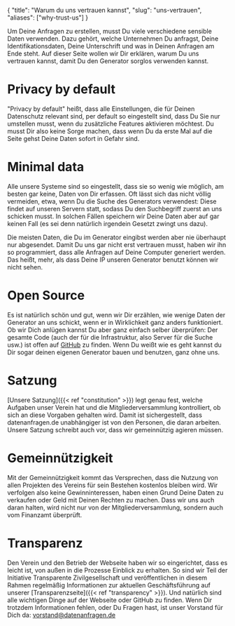 {
    "title": "Warum du uns vertrauen kannst",
    "slug": "uns-vertrauen",
    "aliases": ["why-trust-us"]
}

Um Deine Anfragen zu erstellen, musst Du viele verschiedene sensible Daten verwenden. Dazu gehört, welche Unternehmen Du anfragst, Deine Identifikationsdaten, Deine Unterschrift und was in Deinen Anfragen am Ende steht. Auf dieser Seite wollen wir Dir erklären, warum Du uns vertrauen kannst, damit Du den Generator sorglos verwenden kannst.

# Privacy by default

"Privacy by default" heißt, dass alle Einstellungen, die für Deinen Datenschutz relevant sind, per default so eingestellt sind, dass Du Sie nur umstellen musst, wenn du zusätzliche Features aktivieren möchtest. Du musst Dir also keine Sorge machen, dass wenn Du da erste Mal auf die Seite gehst Deine Daten sofort in Gefahr sind.

# Minimal data

Alle unsere Systeme sind so eingestellt, dass sie so wenig wie möglich, am besten gar keine, Daten von Dir erfassen. Oft lässt sich das nicht völlig vermeiden, etwa, wenn Du die Suche des Generators verwendest: Diese findet auf unseren Servern statt, sodass Du den Suchbegriff zuerst an uns schicken musst. In solchen Fällen speichern wir Deine Daten aber auf gar keinen Fall (es sei denn natürlich irgendein Gesetzt zwingt uns dazu).  

Die meisten Daten, die Du im Generator eingibst werden aber nie überhaupt nur abgesendet. Damit Du uns gar nicht erst vertrauen musst, haben wir ihn so programmiert, dass alle Anfragen auf Deine Computer generiert werden. Das heißt, mehr, als dass Deine IP unseren Generator benutzt können wir nicht sehen.

# Open Source

Es ist natürlich schön und gut, wenn wir Dir erzählen, wie wenige Daten der Generator an uns schickt, wenn er in Wirklichkeit ganz anders funktioniert. Ob wir Dich anlügen kannst Du aber ganz einfach selber überprüfen: Der gesamte Code (auch der für die Infrastruktur, also Server für die Suche usw.) ist offen auf [GitHub](https://github.com/datenanfragen) zu finden. Wenn Du weißt wie es geht kannst du Dir sogar deinen eigenen Generator bauen und benutzen, ganz ohne uns.

# Satzung

[Unsere Satzung]({{< ref "constitution" >}}) legt genau fest, welche Aufgaben unser Verein hat und die Mitgliederversammlung kontrolliert, ob sich an diese Vorgaben gehalten wird. Damit ist sichergestellt, dass datenanfragen.de unabhängiger ist von den Personen, die daran arbeiten. Unsere Satzung schreibt auch vor, dass wir gemeinnützig agieren müssen.

# Gemeinnützigkeit

Mit der Gemeinnützigkeit kommt das Versprechen, dass die Nutzung von allen Projekten des Vereins für sein Bestehen kostenlos bleiben wird. Wir verfolgen also keine Gewinninteressen, haben einen Grund Deine Daten zu verkaufen oder Geld mit Deinen Rechten zu machen. Dass wir uns auch daran halten, wird nicht nur von der Mitgliederversammlung, sondern auch vom Finanzamt überprüft.

# Transparenz

Den Verein und den Betrieb der Webseite haben wir so eingerichtet, dass es leicht ist, von außen in die Prozesse Einblick zu erhalten. So sind wir Teil der Initiative Transparente Zivilgesellschaft und veröffentlichen in diesem Rahmen regelmäßig Informationen zur aktuellen Geschäftsführung auf unserer [Transparenzseite]({{< ref "transparency" >}}). Und natürlich sind alle wichtigen Dinge auf der Webseite oder GitHub zu finden. Wenn Dir trotzdem Informationen fehlen, oder Du Fragen hast, ist unser Vorstand für Dich da: [vorstand@datenanfragen.de](mailto:vorstand@datenanfragen.de)


